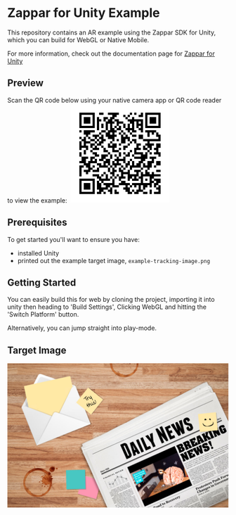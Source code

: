 # Zappar for Unity Example
This repository contains an AR example using the Zappar SDK for Unity, which you can build for WebGL or Native Mobile.

For more information, check out the documentation page for [Zappar for Unity](https://docs.zap.works/universal-ar/unity/)


## Preview

Scan the QR code below using your native camera app or QR code reader to view the example:
​
![Preview QR Code"](preview-qr-code.png)


## Prerequisites

To get started you'll want to ensure you have:
 - installed Unity
 - printed out the example target image, `example-tracking-image.png`

## Getting Started

You can easily build this for web by cloning the project, importing it into unity then heading to 'Build Settings', Clicking WebGL and hitting the 'Switch Platform' button.

Alternatively, you can jump straight into play-mode.

## Target Image
![Target Image](example-tracking-image.png)
